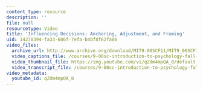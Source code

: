 ```yaml
---
content_type: resource
description: ''
file: null
resourcetype: Video
title: 'Influencing Decisions: Anchoring, Adjustment, and Framing'
uid: 14278394-fa33-606f-7efa-b4bf8f62fa86
video_files:
  archive_url: http://www.archive.org/download/MIT9.00SCF11/MIT9_00SCF11_lec13_300k.mp4
  video_captions_file: /courses/9-00sc-introduction-to-psychology-fall-2011/8b26245cb81352a8b098671dbcdcffa7_qZdm4mpQA_8.vtt
  video_thumbnail_file: https://img.youtube.com/vi/qZdm4mpQA_8/default.jpg
  video_transcript_file: /courses/9-00sc-introduction-to-psychology-fall-2011/deb566d0dab23771479646dbc027d4d4_qZdm4mpQA_8.pdf
video_metadata:
  youtube_id: qZdm4mpQA_8
---
```

